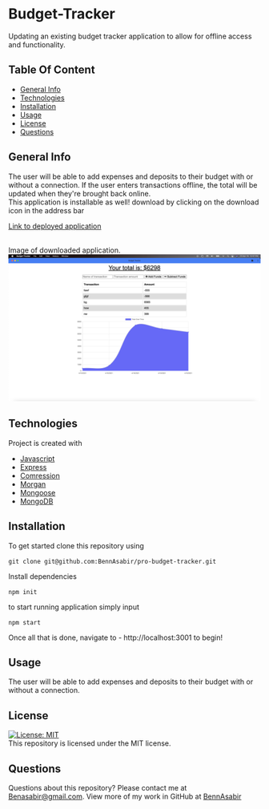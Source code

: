 # Budget-Tracker
Updating an existing budget tracker application to allow for offline access and functionality.

## Table Of Content
* [General Info](#general-info)
* [Technologies](#technologies)
* [Installation](#installation)
* [Usage](#usage)
* [License](#license)
* [Questions](#questions)

## General Info
The user will be able to add expenses and deposits to their budget with or without a connection. If the user enters transactions offline, the total will be updated when they're brought back online. 
<br>
This application is installable as well! download by clicking on the download icon in the address bar
<br>

[Link to deployed application](https://sleepy-brook-70204.herokuapp.com/)

<br>
Image of downloaded application.
<img src=./public/images/demo.png>

## Technologies
Project is created with 
* [Javascript](https://www.javascript.com/)
* [Express](https://expressjs.com/)
* [Comression](https://www.npmjs.com/package/compression)
* [Morgan](https://www.npmjs.com/package/morgan)
* [Mongoose](https://mongoosejs.com/)
* [MongoDB](https://www.mongodb.com/)


## Installation
To get started clone this repository using 
<br>
```terminal
git clone git@github.com:BennAsabir/pro-budget-tracker.git
```
Install dependencies 
```terminal
npm init
```
to start running application simply input 
```terminal
npm start
```
Once all that is done, navigate to - http://localhost:3001 to begin!


## Usage
The user will be able to add expenses and deposits to their budget with or without a connection.

## License
[![License: MIT](https://img.shields.io/badge/License-MIT-yellow.svg)](https://opensource.org/licenses/MIT)
<br>
This repository is licensed under the MIT license.

## Questions
Questions about this repository? Please contact me at [Benasabir@gmail.com](mailto:Benasabir@gmail.com). View more of my work in GitHub at [BennAsabir](https://github.com/BennAsabir) 